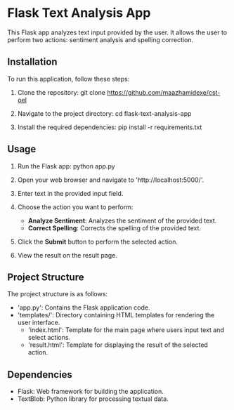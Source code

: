 # Flask Text Analysis App

This Flask app analyzes text input provided by the user. It allows the user to perform two actions: sentiment analysis and spelling correction.

## Installation

To run this application, follow these steps:

1. Clone the repository:
   git clone https://github.com/maazhamidexe/cst-oel

2. Navigate to the project directory:
   cd flask-text-analysis-app

3. Install the required dependencies:
   pip install -r requirements.txt

## Usage

1. Run the Flask app:
   python app.py

2. Open your web browser and navigate to 'http://localhost:5000/'.

3. Enter text in the provided input field.

4. Choose the action you want to perform:
   - **Analyze Sentiment**: Analyzes the sentiment of the provided text.
   - **Correct Spelling**: Corrects the spelling of the provided text.

5. Click the **Submit** button to perform the selected action.

6. View the result on the result page.

## Project Structure

The project structure is as follows:

- 'app.py': Contains the Flask application code.
- 'templates/': Directory containing HTML templates for rendering the user interface.
  - 'index.html': Template for the main page where users input text and select actions.
  - 'result.html': Template for displaying the result of the selected action.

## Dependencies

- Flask: Web framework for building the application.
- TextBlob: Python library for processing textual data.
